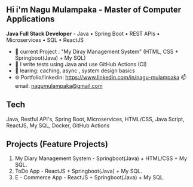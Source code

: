 ## Hi i'm Nagu Mulampaka - Master of Computer Applications 
**Java Full Stack Developer** - Java • Spring Boot • REST APIs • Microservices • SQL • ReactJS

- 🔭 current Project : "My Diray Management System" (HTML, CSS + Springboot(Java) + My SQL)
- 🌱 I write tests using Java and use GitHub Actions (CI)
- 🧠 learing: caching, async , system design basics
- 🌐 Portfolio/linkedin: https://www.linkedin.com/in/nagu-mulampaka 📫 email: nagumulampaka@gmail.com

## Tech
Java, Restful API's, Spring Boot, Microservices, HTML/CSS, Java Script, ReactJS, My SQL, Docker, GitHub Actions

## Projects (Feature Projects)
1. My Diary Management System - Springboot(Java) + HTML/CSS + My SQL.
2. ToDo App - ReactJS + Springboot(Java) + My SQL.
3. E - Commerce App - ReactJS + Springboot(Java) + My SQL.
